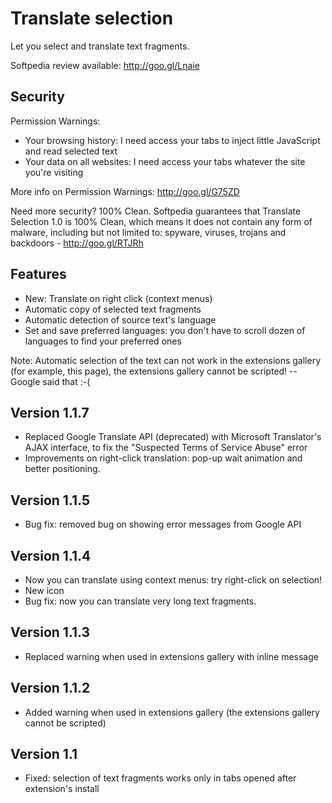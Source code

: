 Translate selection
===================

Let you select and translate text fragments.

Softpedia review available: http://goo.gl/Lnaie

Security
--------

Permission Warnings:
* Your browsing history: I need access your tabs to inject little JavaScript and read selected text
* Your data on all websites: I need access your tabs whatever the site you're visiting

More info on Permission Warnings: http://goo.gl/G75ZD

Need more security?
100% Clean. Softpedia guarantees that Translate Selection 1.0 is 100% Clean, which means it does not contain any form of malware, including but not limited to: spyware, viruses, trojans and backdoors - http://goo.gl/RTJRh

Features
--------

* New: Translate on right click (context menus)
* Automatic copy of selected text fragments
* Automatic detection of source text's language
* Set and save preferred languages: you don't have to scroll dozen of languages to find your preferred ones

Note: Automatic selection of the text can not work in the extensions gallery (for example, this page), the extensions gallery cannot be scripted! -- Google said that :-(

Version 1.1.7
-------------

* Replaced Google Translate API (deprecated) with Microsoft Translator's AJAX interface, to fix the "Suspected Terms of Service Abuse" error
* Improvements on right-click translation: pop-up wait animation and better positioning.

Version 1.1.5
-------------

* Bug fix: removed bug on showing error messages from Google API

Version 1.1.4
-------------

* Now you can translate using context menus: try right-click on selection!
* New icon
* Bug fix: now you can translate very long text fragments.

Version 1.1.3
-------------

* Replaced warning when used in extensions gallery with inline message

Version 1.1.2
-------------

* Added warning when used in extensions gallery (the extensions gallery cannot be scripted)

Version 1.1
-------------

* Fixed: selection of text fragments works only in tabs opened after extension's install
